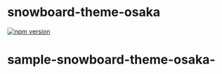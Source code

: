 # snowboard-theme-osaka

[![npm version](https://badge.fury.io/js/snowboard-theme-osaka.svg)](https://www.npmjs.com/package/snowboard-theme-osaka)
# sample-snowboard-theme-osaka-

